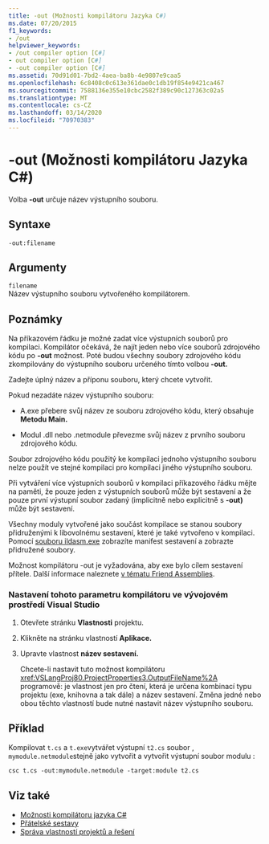```yaml
---
title: -out (Možnosti kompilátoru Jazyka C#)
ms.date: 07/20/2015
f1_keywords:
- /out
helpviewer_keywords:
- /out compiler option [C#]
- out compiler option [C#]
- -out compiler option [C#]
ms.assetid: 70d91d01-7bd2-4aea-ba8b-4e9807e9caa5
ms.openlocfilehash: 6c8408c0c613e361dae0c1db19f854e9421ca467
ms.sourcegitcommit: 7588136e355e10cbc2582f389c90c127363c02a5
ms.translationtype: MT
ms.contentlocale: cs-CZ
ms.lasthandoff: 03/14/2020
ms.locfileid: "70970383"
---
```

# <a name="-out-c-compiler-options"></a>-out (Možnosti kompilátoru Jazyka C#)
Volba **-out** určuje název výstupního souboru.  
  
## <a name="syntax"></a>Syntaxe  
  
```console  
-out:filename  
```  
  
## <a name="arguments"></a>Argumenty  
 `filename`  
 Název výstupního souboru vytvořeného kompilátorem.  
  
## <a name="remarks"></a>Poznámky  
 Na příkazovém řádku je možné zadat více výstupních souborů pro kompilaci. Kompilátor očekává, že najít jeden nebo více souborů zdrojového kódu po **-out** možnost. Poté budou všechny soubory zdrojového kódu zkompilovány do výstupního souboru určeného tímto volbou **-out.**  
  
 Zadejte úplný název a příponu souboru, který chcete vytvořit.  
  
 Pokud nezadáte název výstupního souboru:  
  
- A.exe přebere svůj název ze souboru zdrojového kódu, který obsahuje **Metodu Main.**  
  
- Modul .dll nebo .netmodule převezme svůj název z prvního souboru zdrojového kódu.  
  
 Soubor zdrojového kódu použitý ke kompilaci jednoho výstupního souboru nelze použít ve stejné kompilaci pro kompilaci jiného výstupního souboru.  
  
 Při vytváření více výstupních souborů v kompilaci příkazového řádku mějte na paměti, že pouze jeden z výstupních souborů může být sestavení a že pouze první výstupní soubor zadaný (implicitně nebo explicitně s **-out)** může být sestavení.  
  
 Všechny moduly vytvořené jako součást kompilace se stanou soubory přidruženými k libovolnému sestavení, které je také vytvořeno v kompilaci. Pomocí [souboru ildasm.exe](../../../framework/tools/ildasm-exe-il-disassembler.md) zobrazíte manifest sestavení a zobrazte přidružené soubory.  
  
 Možnost kompilátoru -out je vyžadována, aby exe bylo cílem sestavení přítele. Další informace naleznete [v tématu Friend Assemblies](../../../standard/assembly/friend.md).  
  
### <a name="to-set-this-compiler-option-in-the-visual-studio-development-environment"></a>Nastavení tohoto parametru kompilátoru ve vývojovém prostředí Visual Studio  
  
1. Otevřete stránku **Vlastnosti** projektu.  
  
2. Klikněte na stránku vlastností **Aplikace.**  
  
3. Upravte vlastnost **název sestavení.**  
  
     Chcete-li nastavit tuto možnost kompilátoru <xref:VSLangProj80.ProjectProperties3.OutputFileName%2A> programově: je vlastnost jen pro čtení, která je určena kombinací typu projektu (exe, knihovna a tak dále) a název sestavení. Změna jedné nebo obou těchto vlastností bude nutné nastavit název výstupního souboru.  
  
## <a name="example"></a>Příklad  
 Kompilovat `t.cs` a `t.exe`vytvářet výstupní `t2.cs` soubor , `mymodule.netmodule`stejně jako vytvořit a vytvořit výstupní soubor modulu :  
  
```console  
csc t.cs -out:mymodule.netmodule -target:module t2.cs  
```  
  
## <a name="see-also"></a>Viz také

- [Možnosti kompilátoru jazyka C#](./index.md)
- [Přátelské sestavy](../../../standard/assembly/friend.md)
- [Správa vlastností projektů a řešení](/visualstudio/ide/managing-project-and-solution-properties)
